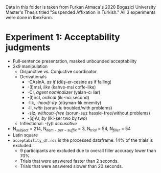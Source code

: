 Data in this folder is taken from Furkan Atmaca's 2020 Bogazici University Master's Thesis titled "Suspended Affixation in Turkish."  All 3 experiments were done in IbexFarm. 

# Experiment 1: Acceptability judgments 

* Full-sentence presentation, masked unbounded acceptability
* 2x9 manipulation
    * Disjunctive vs. Conjuctive coordinator
    * Derivationals
        * -CAsInA, *as if* (düş-er-cesine as if falling)
        * -(I)msI, *like* (kahve-msi coffe-like)
        * -CI, *agent nominalizer* (yalan-cı liar)
        * -(I)ncI, *ordinal* (iki-nci second)
        * -lIk, *-hood/-ity* (düşman-lık enemity)
        * -lI, *with* (sorun-lu troubled/with problems)
        * -sIz, *without/-free* (sorun-suz hassle-free/without problems)
        * -(ş)Ar, *by* (iki-şer two by two)
    * Inflectional: -(y)I *accusative*
* N$_{subject}$ = 214, N$_{item-per-suffix}$ = 3, N$_{trial}$ = 54,  N$_{filler}$ = 54
* Latin square
* `acceptability_df.rds` is the processed dataframe. 14% of the trials is excluded.
    * 9 participants are excluded due to overall filler accuracy lower than 70%.
    * Trials that were answered faster than 2 seconds.
    * Trials that were answered slower than 20 seconds.
